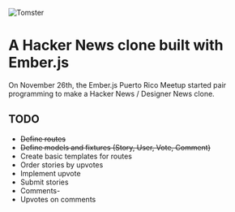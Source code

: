 ![Tomster](http://photos4.meetupstatic.com/photos/event/6/d/d/a/600_309868122.jpeg)

# A Hacker News clone built with Ember.js

On November 26th, the Ember.js Puerto Rico Meetup started pair programming 
to make a Hacker News / Designer News clone.

## TODO
- ~~Define routes~~
- ~~Define models and fixtures (Story, User, Vote, Comment)~~
- Create basic templates for routes
- Order stories by upvotes
- Implement upvote
- Submit stories
- Comments- 
- Upvotes on comments
